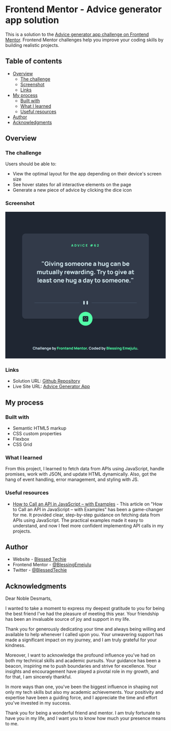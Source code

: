 # Frontend Mentor - Advice generator app solution

This is a solution to the [Advice generator app challenge on Frontend Mentor](https://www.frontendmentor.io/challenges/advice-generator-app-QdUG-13db). Frontend Mentor challenges help you improve your coding skills by building realistic projects.

## Table of contents

- [Overview](#overview)
  - [The challenge](#the-challenge)
  - [Screenshot](#screenshot)
  - [Links](#links)
- [My process](#my-process)
  - [Built with](#built-with)
  - [What I learned](#what-i-learned)
  - [Useful resources](#useful-resources)
- [Author](#author)
- [Acknowledgments](#acknowledgments)


## Overview

### The challenge

Users should be able to:

- View the optimal layout for the app depending on their device's screen size
- See hover states for all interactive elements on the page
- Generate a new piece of advice by clicking the dice icon

### Screenshot

![screenshot](images/screenshot.png)

### Links

- Solution URL: [Github Repository](https://your-solution-url.com](https://github.com/BlessingEmejulu/advice-generator-app))
- Live Site URL: [Advice Generator App](https://advicegenapp-by-blessedtechie.netlify.app/)

## My process

### Built with

- Semantic HTML5 markup
- CSS custom properties
- Flexbox
- CSS Grid


### What I learned

From this project, I learned to fetch data from APIs using JavaScript, handle promises, work with JSON, and update HTML dynamically. Also, got the hang of event handling, error management, and styling with JS.


### Useful resources

- [How to Call an API in JavaScript – with Examples](https://www.freecodecamp.org/news/make-api-calls-in-javascript) - This article on "How to Call an API in JavaScript – with Examples" has been a game-changer for me. It provided clear, step-by-step guidance on fetching data from APIs using JavaScript. The practical examples made it easy to understand, and now I feel more confident implementing API calls in my projects. 
## Author

- Website - [Blessed Techie](https://zaap.bio/blessedtechie)
- Frontend Mentor - [@BlessingEmejulu](https://www.frontendmentor.io/profile/BlessingEmejulu)
- Twitter - [@BlessedTechie](https://twitter.com/BlessedTechie)


## Acknowledgments

Dear Noble Desmarts,

I wanted to take a moment to express my deepest gratitude to you for being the best friend I've had the pleasure of meeting this year. Your friendship has been an invaluable source of joy and support in my life.

Thank you for generously dedicating your time and always being willing and available to help whenever I called upon you. Your unwavering support has made a significant impact on my journey, and I am truly grateful for your kindness.

Moreover, I want to acknowledge the profound influence you've had on both my technical skills and academic pursuits. Your guidance has been a beacon, inspiring me to push boundaries and strive for excellence. Your insights and encouragement have played a pivotal role in my growth, and for that, I am sincerely thankful.

In more ways than one, you've been the biggest influence in shaping not only my tech skills but also my academic achievements. Your positivity and expertise have been a guiding force, and I appreciate the time and effort you've invested in my success.

Thank you for being a wonderful friend and mentor. I am truly fortunate to have you in my life, and I want you to know how much your presence means to me.

